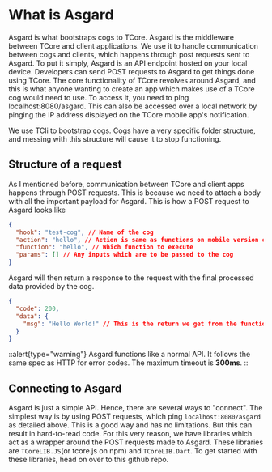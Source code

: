 # What is Asgard

Asgard is what bootstraps cogs to TCore. Asgard is the middleware between TCore and client applications. We use it to handle communication between cogs and clients, which happens through post requests sent to Asgard. To put it simply, Asgard is an API endpoint hosted on your local device. Developers can send POST requests to Asgard to get things done using TCore. The core functionality of TCore revolves around Asgard, and this is what anyone wanting to create an app which makes use of a TCore cog would need to use. To access it, you need to ping localhost:8080/asgard. This can also be accessed over a local network by pinging the IP address displayed on the TCore mobile app's notification.

We use TCli to bootstrap cogs. Cogs have a very specific folder structure, and messing with this structure will cause it to stop functioning.

## Structure of a request

As I mentioned before, communication between TCore and client apps happens through POST requests. This is because we need to attach a body with all the important payload for Asgard. This is how a POST request to Asgard looks like

```json
{
  "hook": "test-cog", // Name of the cog
  "action": "hello", // Action is same as functions on mobile version of TCore
  "function": "hello", // Which function to execute
  "params": [] // Any inputs which are to be passed to the cog
}
```

Asgard will then return a response to the request with the final processed data provided by the cog.

```json
{
  "code": 200,
  "data": {
    "msg": "Hello World!" // This is the return we get from the function
  }
}
```

::alert{type="warning"}
Asgard functions like a normal API.
It follows the same spec as HTTP for error codes.
The maximum timeout is **300ms**.
::

## Connecting to Asgard

Asgard is just a simple API. Hence, there are several ways to "connect". The simplest way is by using POST requests, which ping `localhost:8080/asgard` as detailed above. This is a good way and has no limitations. But this can result in hard-to-read code. For this very reason, we have libraries which act as a wrapper around the POST requests made to Asgard. These libraries are `TCoreLIB.JS`(or tcore.js on npm) and `TCoreLIB.Dart`. To get started with these libraries, head on over to this github repo.
